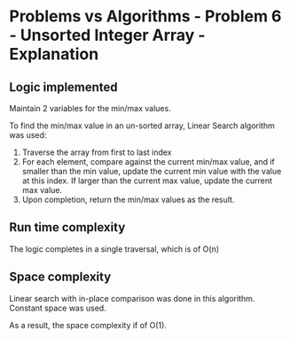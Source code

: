 # Problems vs Algorithms - Problem 6 - Unsorted Integer Array - Explanation

## Logic implemented
Maintain 2 variables for the min/max values.

To find the min/max value in an un-sorted array, Linear Search algorithm was used:
1. Traverse the array from first to last index
1. For each element, compare against the current min/max value, and if smaller than the min value, update the current min value with the value at this index. If larger than the current max value, update the current max value.
1. Upon completion, return the min/max values as the result.

## Run time complexity
The logic completes in a single traversal, which is of O(n)

## Space complexity
Linear search with in-place comparison was done in this algorithm. Constant space was used.

As a result, the space complexity if of O(1).

